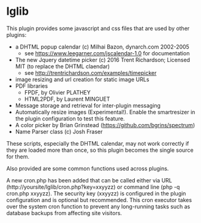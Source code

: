lglib
=====

This plugin provides some javascript and css files that are used by other plugins:

- a DHTML popup calendar (c) Milhai Bazon, dynarch.com 2002-2005
  - see https://www.leegarner.com/jscalendar-1.0 for documentation
- The new Jquery datetime picker (c) 2016 Trent Richardson; Licensed MIT (to replace the DHTML claendar)
  - see http://trentrichardson.com/examples/timepicker
- image resizing and url creation for static image URLs
- PDF libraries
  * FPDF, by Olivier PLATHEY
  * HTML2PDF, by Laurent MINGUET
- Message storage and retrieval for inter-plugin messaging
- Automatically resize images (Experimental!). Enable the smartresizer
in the plugin configuration to test this feature.
- A color picker by Brian Grinstead (https://github.com/bgrins/spectrum)
- Name Parser class (c) Josh Fraser

These scripts, especially the DHTML calendar, may not work correctly if they are
loaded more than once, so this plugin becomes the single source for them.

Also provided are some common functions used across plugins.

A new cron.php has been added that can be called either via URL
(http://yoursite/lglib/cron.php?key=xxyyzz) or command line
(php -q cron.php xxyyzz). The security key (xxyyzz) is configured in the
plugin configuration and is optional but recommended. This cron executor
takes over the system cron function to prevent any long-running tasks such
as database backups from affecting site visitors.
